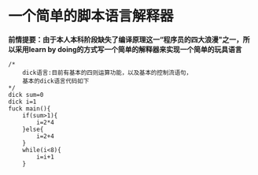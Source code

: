 # 一个简单的脚本语言解释器

**前情提要：由于本人本科阶段缺失了编译原理这一“程序员的四大浪漫"之一，所以采用learn by doing的方式写一个简单的解释器来实现一个简单的玩具语言**

```
/*
    dick语言:目前有基本的四则运算功能，以及基本的控制流语句，
    基本的dick语言代码如下
*/
dick sum=0
dick i=1
fuck main(){
    if(sum>1){
        i=2*4
    }else{
        i=2+4
    }
    while(i<8){
        i=i+1
    }

```
